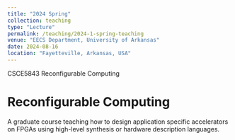 ```yaml
---
title: "2024 Spring"
collection: teaching
type: "Lecture"
permalink: /teaching/2024-1-spring-teaching
venue: "EECS Department, University of Arkansas"
date: 2024-08-16
location: "Fayetteville, Arkansas, USA"
---
```


CSCE5843 Reconfigurable Computing

Reconfigurable Computing
======
A graduate course teaching how to design application specific accelerators on FPGAs using high-level synthesis or hardware description languages.
